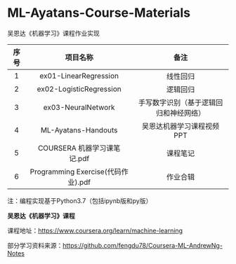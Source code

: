 # ML-Ayatans-Course-Materials
吴恩达《机器学习》课程作业实现

| 序号 |              项目名称              |                  备注                  |
| :--: | :--------------------------------: | :------------------------------------: |
|  1   |       ex01-LinearRegression        |                线性回归                |
|  2   |      ex02-LogisticRegression       |                逻辑回归                |
|  3   |         ex03-NeuralNetwork         | 手写数字识别（基于逻辑回归和神经网络） |
|  4   |        ML-Ayatans-Handouts         |       吴恩达机器学习课程视频PPT        |
|  5   |    COURSERA 机器学习课笔记.pdf     |                课程笔记                |
|  6   | Programming Exercise(代码作业).pdf |                作业合辑                |

注：编程实现基于Python3.7（包括ipynb版和py版）

**吴恩达《机器学习》课程**

课程地址：https://www.coursera.org/learn/machine-learning

部分学习资料来源：https://github.com/fengdu78/Coursera-ML-AndrewNg-Notes
